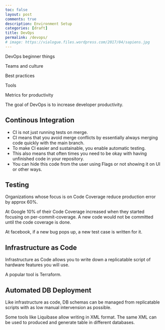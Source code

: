 ```yaml
---
toc: false
layout: post
comments: true
description: Environment Setup
categories: [draft]
title: DevOps
permalink: /devops/
# image: https://vialogue.files.wordpress.com/2017/04/sapiens.jpg
---
```

DevOps beginner things



Teams and culture



Best practices



Tools



Metrics for productivity

The goal of DevOps is to increase developer productivity.



## Continous Integration

- CI is not just running tests on merge.
- CI means that you avoid merge conflicts by essentially always merging code quickly with the main branch.
- To make CI easier and sustainable, you enable automatic testing.
- This also means that often times you need to be okay with having unfinished code in your repository.
- You can hide this code from the user using Flags or not showing it on UI or other ways.

## Testing

Organizations whose focus is on Code Coverage reduce production error by approx 60%.

At Google 10% of their Code Coverage increased when they started focusing on per-commit-coverage. A new code would not be committed until the code coverage is done.

At facebook, if a new bug pops up, a new test case is written for it.

## Infrastructure as Code

Infrastructure as Code allows you to write down a replicatable script of hardware features you will use.

A popular tool is Terraform.

## Automated DB Deployment

Like infrastructure as code, DB schemas can be managed from replicatable scripts with as low manual intervension as possible.

Some tools like Liquibase allow writing in XML format. The same XML can be used to produced and generate table in different databases.
